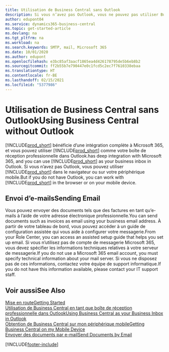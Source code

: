 ```yaml
---
title: Utilisation de Business Central sans Outlook
description: Si vous n’avez pas Outlook, vous ne pouvez pas utiliser Business Central comme boîte de réception professionnelle dans Outlook, mais vous pouvez utiliser un navigateur ou votre périphérique mobile.
author: edupont04
ms.service: dynamics365-business-central
ms.topic: get-started-article
ms.devlang: na
ms.tgt_pltfrm: na
ms.workload: na
ms.search.keywords: SMTP, mail, Microsoft 365
ms.date: 10/01/2020
ms.author: edupont
ms.openlocfilehash: e3bc85af3aacf1865ea4d426178795de5b6eb8b2
ms.sourcegitcommit: ff2b55b7e790447e0c1fcd5c2ec7f7610338ebaa
ms.translationtype: HT
ms.contentlocale: fr-BE
ms.lasthandoff: 02/15/2021
ms.locfileid: "5377986"
---
```

# <a name="using-business-central-without-outlook"></a><span data-ttu-id="fc575-103">Utilisation de Business Central sans Outlook</span><span class="sxs-lookup"><span data-stu-id="fc575-103">Using Business Central without Outlook</span></span>
[!INCLUDE[prod_short](includes/prod_short.md)] <span data-ttu-id="fc575-104">bénéficie d’une intégration complète à Microsoft 365, et vous pouvez utiliser [!INCLUDE[prod_short](includes/prod_short.md)] comme votre boîte de réception professionnelle dans Outlook.</span><span class="sxs-lookup"><span data-stu-id="fc575-104">has deep integration with Microsoft 365, and you can use [!INCLUDE[prod_short](includes/prod_short.md)] as your business inbox in Outlook.</span></span> <span data-ttu-id="fc575-105">Si vous n’avez pas Outlook, vous pouvez utiliser [!INCLUDE[prod_short](includes/prod_short.md)] dans le navigateur ou sur votre périphérique mobile.</span><span class="sxs-lookup"><span data-stu-id="fc575-105">But if you do not have Outlook, you can work with [!INCLUDE[prod_short](includes/prod_short.md)] in the browser or on your mobile device.</span></span>  

## <a name="sending-email"></a><span data-ttu-id="fc575-106">Envoi d’e-mails</span><span class="sxs-lookup"><span data-stu-id="fc575-106">Sending Email</span></span>
<span data-ttu-id="fc575-107">Vous pouvez envoyer des documents tels que des factures en tant qu’e-mails à l’aide de votre adresse électronique professionnelle.</span><span class="sxs-lookup"><span data-stu-id="fc575-107">You can send documents such as invoices as email using your business email address.</span></span> <span data-ttu-id="fc575-108">À partir de votre tableau de bord, vous pouvez accéder à un guide de configuration assistée qui vous aide à configurer votre messagerie.</span><span class="sxs-lookup"><span data-stu-id="fc575-108">From your Role Center, you can access an assisted setup guide that helps you set up email.</span></span> <span data-ttu-id="fc575-109">Si vous n’utilisez pas de compte de messagerie Microsoft 365, vous devez spécifier les informations techniques relatives à votre serveur de messagerie.</span><span class="sxs-lookup"><span data-stu-id="fc575-109">If you do not use a Microsoft 365 email account, you must specify technical information about your mail server.</span></span> <span data-ttu-id="fc575-110">Si vous ne disposez pas de ces informations, contactez votre équipe de support informatique.</span><span class="sxs-lookup"><span data-stu-id="fc575-110">If you do not have this information available, please contact your IT support staff.</span></span>  


## <a name="see-also"></a><span data-ttu-id="fc575-111">Voir aussi</span><span class="sxs-lookup"><span data-stu-id="fc575-111">See Also</span></span>
[<span data-ttu-id="fc575-112">Mise en route</span><span class="sxs-lookup"><span data-stu-id="fc575-112">Getting Started</span></span>](product-get-started.md)  
[<span data-ttu-id="fc575-113">Utilisation de Business Central en tant que boîte de réception professionnelle dans Outlook</span><span class="sxs-lookup"><span data-stu-id="fc575-113">Using Business Central as your Business Inbox in Outlook</span></span>](admin-outlook.md)  
[<span data-ttu-id="fc575-114">Obtention de Business Central sur mon périphérique mobile</span><span class="sxs-lookup"><span data-stu-id="fc575-114">Getting Business Central on my Mobile Device</span></span>](install-mobile-app.md)  
[<span data-ttu-id="fc575-115">Envoyer des documents par e-mail</span><span class="sxs-lookup"><span data-stu-id="fc575-115">Send Documents by Email</span></span>](ui-how-send-documents-email.md)


[!INCLUDE[footer-include](includes/footer-banner.md)]